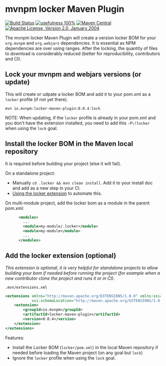 # mvnpm locker Maven Plugin

[![Build Status](https://img.shields.io/github/actions/workflow/status/mvnpm/locker/build.yml?label=Build&branch=main)](https://github.com/mvnpm/locker/actions/workflows/build.yml)
[![usefulness 100%](https://img.shields.io/badge/usefulness-100%25-success.svg?label=Usefulness)](https://www.google.com/search?q=pasta+machine)
[![Maven Central](https://img.shields.io/maven-central/v/io.mvnpm/locker-maven-plugin.svg?label=Maven%20Central)](https://search.maven.org/artifact/io.mvnpm/locker-maven-plugin)
[![Apache License, Version 2.0, January 2004](https://img.shields.io/github/license/apache/maven.svg?label=License)](https://www.apache.org/licenses/LICENSE-2.0)

The mvnpm locker Maven Plugin will create a version locker BOM for your `org.mvnpm` and `org.webjars` dependencies.
It is essential as NPM dependencies are over using ranges. After the locking, the quantity of files to download is considerably reduced (better for reproducibility, contributors and CI).

## Lock your mvnpm and webjars versions (or update)

This will create or udpate a locker BOM and add it to your pom.xml as a `locker` profile (if not yet there).

```shell
mvn io.mvnpm:locker-maven-plugin:0.0.4:lock
```

NOTE: When updating, if the `locker` profile is already in your pom.xml and you don't have the extension installed, you need to add this `-P\!locker` when using the `lock` goal.

## Install the locker BOM in the Maven local repository

It is required before building your project (else it will fail).

On a standalone project:
- Manually `cd .locker && mvn clean install`. Add it to your install doc and add as a new step in your CI.
- [Using the locker extension](#add-the-locker-extension-optional) to automate this.

On multi-module project, add the locker bom as a module in the parent pom.xml:
```xml
      <modules>
        ...
        <module>my-module/.locker</module>
        <module>my-module</module>
        ...
      </modules>
```

## Add the locker extension (optional)

_This extension is optional, it is very helpful for standalone projects to allow building your bom if needed before running the project (for example when a new contributor clone the project and runs it or in CI)._

`.mvn/extensions.xml`
```xml
<extensions xmlns="http://maven.apache.org/EXTENSIONS/1.0.0" xmlns:xsi="http://www.w3.org/2001/XMLSchema-instance"
            xsi:schemaLocation="http://maven.apache.org/EXTENSIONS/1.0.0 http://maven.apache.org/xsd/core-extensions-1.0.0.xsd">
    <extension>
        <groupId>io.mvnpm</groupId>
        <artifactId>locker-maven-plugin</artifactId>
        <version>0.0.4</version>
    </extension>
</extensions>
```

Features:
- Install the Locker BOM (`locker/pom.xml`) in the local Maven repository if needed before loading the Maven project (on any goal but `lock`)
- Ignore the `locker` profile when using the `lock` goal.
